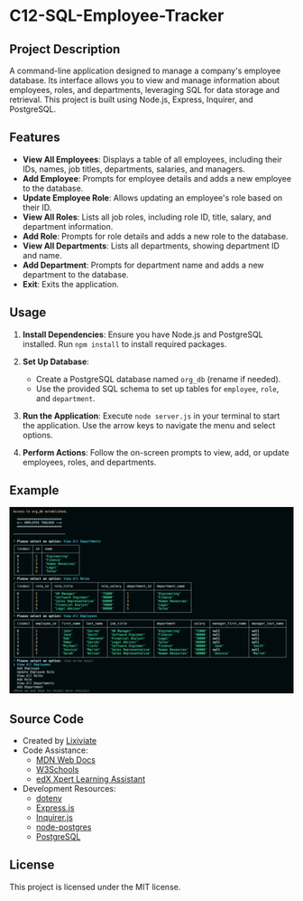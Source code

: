 # C12-SQL-Employee-Tracker

## Project Description

A command-line application designed to manage a company's employee database. Its interface allows you to view and manage information about employees, roles, and departments, leveraging SQL for data storage and retrieval. This project is built using Node.js, Express, Inquirer, and PostgreSQL.

## Features

- **View All Employees**: Displays a table of all employees, including their IDs, names, job titles, departments, salaries, and managers.
- **Add Employee**: Prompts for employee details and adds a new employee to the database.
- **Update Employee Role**: Allows updating an employee's role based on their ID.
- **View All Roles**: Lists all job roles, including role ID, title, salary, and department information.
- **Add Role**: Prompts for role details and adds a new role to the database.
- **View All Departments**: Lists all departments, showing department ID and name.
- **Add Department**: Prompts for department name and adds a new department to the database.
- **Exit**: Exits the application.

## Usage

1. **Install Dependencies**: Ensure you have Node.js and PostgreSQL installed. Run `npm install` to install required packages.

2. **Set Up Database**:

   - Create a PostgreSQL database named `org_db` (rename if needed).
   - Use the provided SQL schema to set up tables for `employee`, `role`, and `department`.

3. **Run the Application**: Execute `node server.js` in your terminal to start the application. Use the arrow keys to navigate the menu and select options.

4. **Perform Actions**: Follow the on-screen prompts to view, add, or update employees, roles, and departments.

## Example

![Example](./images/example.png)

## Source Code

- Created by [Lixiviate](https://github.com/Lixiviate)
- Code Assistance:
  - [MDN Web Docs](https://developer.mozilla.org/en-US/)
  - [W3Schools](https://www.w3schools.com/)
  - [edX Xpert Learning Assistant](https://www.edx.org/)
- Development Resources:
  - [dotenv](https://www.npmjs.com/package/dotenv)
  - [Express.js](https://www.npmjs.com/package/express)
  - [Inquirer.js](https://www.npmjs.com/package/inquirer/v/8.2.4)
  - [node-postgres](https://www.npmjs.com/package/pg)
  - [PostgreSQL](https://www.postgresql.org/)

## License

This project is licensed under the MIT license.
